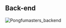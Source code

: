 ## Back-end 
![Pongfumasters_backend](https://github.com/user-attachments/assets/59863fd1-a949-4295-884e-b461958383ec)
